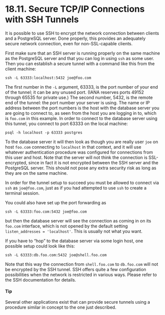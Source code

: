 # 18.11. Secure TCP/IP Connections with SSH Tunnels

It is possible to use SSH to encrypt the network connection between clients and a PostgreSQL server. Done properly, this provides an adequately secure network connection, even for non-SSL-capable clients.

First make sure that an SSH server is running properly on the same machine as the PostgreSQL server and that you can log in using `ssh` as some user. Then you can establish a secure tunnel with a command like this from the client machine:

```text
ssh -L 63333:localhost:5432 joe@foo.com
```

The first number in the `-L` argument, 63333, is the port number of your end of the tunnel; it can be any unused port. \(IANA reserves ports 49152 through 65535 for private use.\) The second number, 5432, is the remote end of the tunnel: the port number your server is using. The name or IP address between the port numbers is the host with the database server you are going to connect to, as seen from the host you are logging in to, which is `foo.com` in this example. In order to connect to the database server using this tunnel, you connect to port 63333 on the local machine:

```text
psql -h localhost -p 63333 postgres
```

To the database server it will then look as though you are really user `joe` on host `foo.com` connecting to `localhost` in that context, and it will use whatever authentication procedure was configured for connections from this user and host. Note that the server will not think the connection is SSL-encrypted, since in fact it is not encrypted between the SSH server and the PostgreSQL server. This should not pose any extra security risk as long as they are on the same machine.

In order for the tunnel setup to succeed you must be allowed to connect via `ssh` as `joe@foo.com`, just as if you had attempted to use `ssh` to create a terminal session.

You could also have set up the port forwarding as

```text
ssh -L 63333:foo.com:5432 joe@foo.com
```

but then the database server will see the connection as coming in on its `foo.com` interface, which is not opened by the default setting `listen_addresses = 'localhost'`. This is usually not what you want.

If you have to “hop” to the database server via some login host, one possible setup could look like this:

```text
ssh -L 63333:db.foo.com:5432 joe@shell.foo.com
```

Note that this way the connection from `shell.foo.com` to `db.foo.com` will not be encrypted by the SSH tunnel. SSH offers quite a few configuration possibilities when the network is restricted in various ways. Please refer to the SSH documentation for details.

#### Tip

Several other applications exist that can provide secure tunnels using a procedure similar in concept to the one just described.

